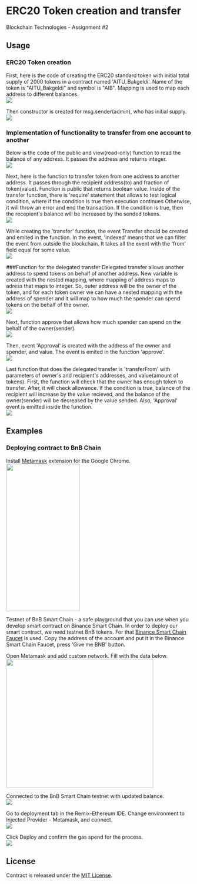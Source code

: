 # ERC20 Token creation and transfer
Blockchain Technologies - Assignment #2

## Usage
### ERC20 Token creation
First, here is the code of creating the ERC20 standard token with initial total supply of 2000 tokens in a contract named 'AITU_Bakgeldi'. Name of the token is "AITU_Bakgeldi" and symbol is "AIB". Mapping is used to map each address to different balances.
<br><img src="screenshots/1.png">

Then constructor is created for msg.sender(admin), who has initial supply.
<br><img src="screenshots/2.png">

### Implementation of functionality to transfer from one account to another
Below is the code of the public and view(read-only) function to read the balance of any address. It passes the address and returns integer.
<br><img src="screenshots/3.png">

Next, here is the function to transfer token from one address to another address. It passes through the recipient address(to) and fraction of token(value). Function is public that returns boolean value. Inside of the transfer function, there is 'require' statement that allows to test logical condition, where if the condition is true then execution continues Otherwise, it will throw an error and end the transaction. If the condition is true, then the recepient's balance will be increased by the sended tokens.
<br><img src="screenshots/4.png">

While creating the 'transfer' function, the event Transfer should be created and emited in the function. In the event, 'indexed' means that we can filter the event from outside the blockchain. It takes all the event with the 'from' field equal for some value.
<br><img src="screenshots/5.png">

###Function for the delegated transfer
Delegated transfer allows another address to spend tokens on behalf of another address. New variable is created with the nested mapping, where mapping of address maps to adress that maps to integer. So, outer address will be the owner of the token, and for each token owner we can have a nested mapping with the address of spender and it will map to how much the spender can spend tokens on the behalf of the owner.
<br><img src="screenshots/6.png">

Next, function approve that allows how much spender can spend on the behalf of the owner(sender).
<br><img src="screenshots/7.png">

Then, event 'Approval' is created with the address of the owner and spender, and value. The event is emited in the function 'approve'.
<br><img src="screenshots/8.png">

Last function that does the delegated transfer is 'transferFrom' with parameters of owner's and recipient's addresses, and value(amount of tokens). First, the function will check that the owner has enough token to transfer. After, it will check allowance. If the condition is true, balance of the recipient will increase by the value recieved, and the balance of the owner(sender) will be decreased by the value sended. Also, 'Approval' event is emitted inside the function.
<br><img src="screenshots/9.png">

## Examples
### Deploying contract to BnB Chain
Install <a href='https://chrome.google.com/webstore/detail/metamask/nkbihfbeogaeaoehlefnkodbefgpgknn'>Metamask</a> extension for the Google Chrome.
<br><img src="screenshots/10.png" width="200" height="400" >

Testnet of BnB Smart Chain - a safe playground that you can use when you develop smart contract on Binance Smart Chain. In order to deploy our smart contract, we need testnet BnB tokens. For that <a href='https://testnet.binance.org/faucet-smart'>Binance Smart Chain Faucet</a> is used. Copy the address of the account and put it in the Binance Smart Chain Faucet, press 'Give me BNB' button.

Open Metamask and add custom network. Fill with the data below.
<br><img src="screenshots/11.png" width="400" height="350">

Connected to the BnB Smart Chain testnet with updated balance.
<br><img src="screenshots/12.png">

Go to deployment tab in the Remix-Ethereum IDE. Change environment to Injected Provider - Metamask, and connect. 
<br><img src="screenshots/13.png">

Click Deploy and confirm the gas spend for the process.
<br><img src="screenshots/14.png">

## License
Contract is released under the [MIT License](LICENSE).
